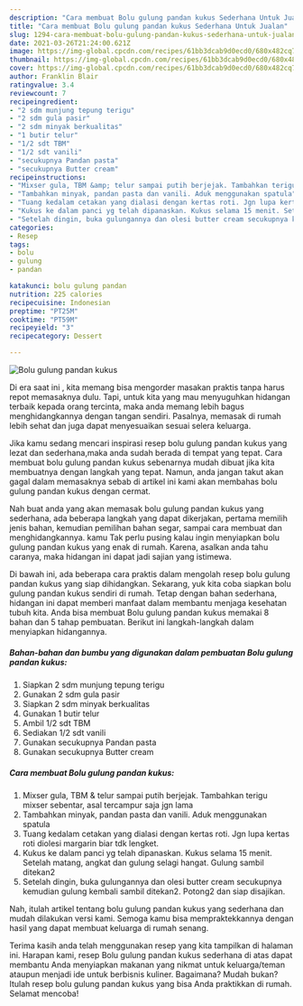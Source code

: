 ```yaml
---
description: "Cara membuat Bolu gulung pandan kukus Sederhana Untuk Jualan"
title: "Cara membuat Bolu gulung pandan kukus Sederhana Untuk Jualan"
slug: 1294-cara-membuat-bolu-gulung-pandan-kukus-sederhana-untuk-jualan
date: 2021-03-26T21:24:00.621Z
image: https://img-global.cpcdn.com/recipes/61bb3dcab9d0ecd0/680x482cq70/bolu-gulung-pandan-kukus-foto-resep-utama.jpg
thumbnail: https://img-global.cpcdn.com/recipes/61bb3dcab9d0ecd0/680x482cq70/bolu-gulung-pandan-kukus-foto-resep-utama.jpg
cover: https://img-global.cpcdn.com/recipes/61bb3dcab9d0ecd0/680x482cq70/bolu-gulung-pandan-kukus-foto-resep-utama.jpg
author: Franklin Blair
ratingvalue: 3.4
reviewcount: 7
recipeingredient:
- "2 sdm munjung tepung terigu"
- "2 sdm gula pasir"
- "2 sdm minyak berkualitas"
- "1 butir telur"
- "1/2 sdt TBM"
- "1/2 sdt vanili"
- "secukupnya Pandan pasta"
- "secukupnya Butter cream"
recipeinstructions:
- "Mixser gula, TBM &amp; telur sampai putih berjejak. Tambahkan terigu mixser sebentar, asal tercampur saja jgn lama"
- "Tambahkan minyak, pandan pasta dan vanili. Aduk menggunakan spatula"
- "Tuang kedalam cetakan yang dialasi dengan kertas roti. Jgn lupa kertas roti diolesi margarin biar tdk lengket."
- "Kukus ke dalam panci yg telah dipanaskan. Kukus selama 15 menit. Setelah matang, angkat dan gulung selagi hangat. Gulung sambil ditekan2"
- "Setelah dingin, buka gulungannya dan olesi butter cream secukupnya kemudian gulung kembali sambil ditekan2. Potong2 dan siap disajikan."
categories:
- Resep
tags:
- bolu
- gulung
- pandan

katakunci: bolu gulung pandan 
nutrition: 225 calories
recipecuisine: Indonesian
preptime: "PT25M"
cooktime: "PT59M"
recipeyield: "3"
recipecategory: Dessert

---
```



![Bolu gulung pandan kukus](https://img-global.cpcdn.com/recipes/61bb3dcab9d0ecd0/680x482cq70/bolu-gulung-pandan-kukus-foto-resep-utama.jpg)

Di era  saat ini , kita memang bisa mengorder masakan praktis tanpa harus repot memasaknya dulu. Tapi, untuk kita yang mau menyuguhkan hidangan terbaik kepada orang tercinta, maka anda memang lebih bagus menghidangkannya dengan tangan sendiri. Pasalnya, memasak di rumah lebih sehat dan juga dapat menyesuaikan sesuai selera keluarga.

Jika kamu sedang mencari inspirasi resep bolu gulung pandan kukus yang lezat dan sederhana,maka anda sudah berada di tempat yang tepat. Cara membuat bolu gulung pandan kukus  sebenarnya mudah dibuat jika kita membuatnya dengan langkah yang tepat. Namun, anda jangan takut akan gagal dalam memasaknya 
sebab di artikel ini kami akan membahas bolu gulung pandan kukus dengan cermat.  



Nah buat anda yang akan memasak bolu gulung pandan kukus yang sederhana, ada beberapa langkah yang dapat dikerjakan, pertama memilih jenis bahan, kemudian pemilihan bahan segar, sampai cara membuat dan menghidangkannya. kamu Tak perlu pusing kalau ingin menyiapkan bolu gulung pandan kukus yang enak di rumah. Karena, asalkan anda  tahu caranya, maka hidangan ini dapat jadi sajian yang istimewa.

Di bawah ini, ada beberapa cara praktis  dalam mengolah resep bolu gulung pandan kukus yang siap dihidangkan. Sekarang, yuk kita coba siapkan bolu gulung pandan kukus sendiri di rumah. Tetap dengan bahan sederhana, hidangan ini dapat memberi manfaat dalam membantu menjaga kesehatan tubuh kita. Anda bisa membuat Bolu gulung pandan kukus memakai 8 bahan dan 5 tahap pembuatan. Berikut ini langkah-langkah dalam menyiapkan hidangannya.

<!--inarticleads1-->

##### Bahan-bahan dan bumbu yang digunakan dalam pembuatan Bolu gulung pandan kukus:

1. Siapkan 2 sdm munjung tepung terigu
1. Gunakan 2 sdm gula pasir
1. Siapkan 2 sdm minyak berkualitas
1. Gunakan 1 butir telur
1. Ambil 1/2 sdt TBM
1. Sediakan 1/2 sdt vanili
1. Gunakan secukupnya Pandan pasta
1. Gunakan secukupnya Butter cream




<!--inarticleads2-->

##### Cara membuat Bolu gulung pandan kukus:

1. Mixser gula, TBM &amp; telur sampai putih berjejak. Tambahkan terigu mixser sebentar, asal tercampur saja jgn lama
1. Tambahkan minyak, pandan pasta dan vanili. Aduk menggunakan spatula
1. Tuang kedalam cetakan yang dialasi dengan kertas roti. Jgn lupa kertas roti diolesi margarin biar tdk lengket.
1. Kukus ke dalam panci yg telah dipanaskan. Kukus selama 15 menit. Setelah matang, angkat dan gulung selagi hangat. Gulung sambil ditekan2
1. Setelah dingin, buka gulungannya dan olesi butter cream secukupnya kemudian gulung kembali sambil ditekan2. Potong2 dan siap disajikan.




Nah, itulah artikel tentang  bolu gulung pandan kukus  yang sederhana dan mudah dilakukan versi kami. Semoga kamu bisa mempraktekkannya dengan hasil yang dapat membuat keluarga di rumah senang. 

Terima kasih anda telah menggunakan resep yang kita tampilkan di halaman ini. Harapan kami, resep  Bolu gulung pandan kukus sederhana di atas dapat membantu Anda menyiapkan makanan yang nikmat untuk keluarga/teman ataupun menjadi ide untuk berbisnis kuliner. Bagaimana? Mudah bukan? Itulah resep bolu gulung pandan kukus yang bisa Anda praktikkan di rumah. Selamat mencoba!

